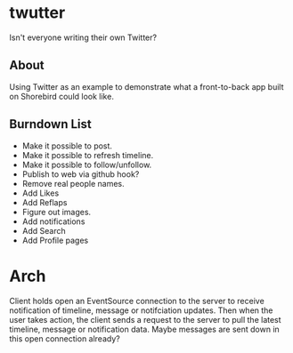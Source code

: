 # twutter

Isn't everyone writing their own Twitter?

## About
Using Twitter as an example to demonstrate what a front-to-back app
built on Shorebird could look like.

## Burndown List
- Make it possible to post.
- Make it possible to refresh timeline.
- Make it possible to follow/unfollow.
- Publish to web via github hook?
- Remove real people names.
- Add Likes
- Add Reflaps
- Figure out images.
- Add notifications
- Add Search
- Add Profile pages

# Arch
Client holds open an EventSource connection to the server to receive
notification of timeline, message or notifciation updates.
Then when the user takes action, the client sends a request to the
server to pull the latest timeline, message or notification data.
Maybe messages are sent down in this open connection already?


